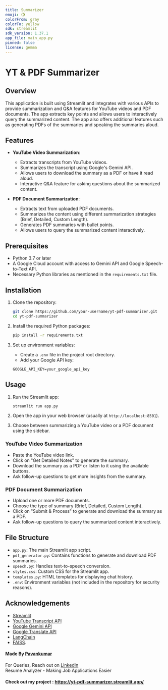 ```yaml
---
title: Summarizer
emoji: 🌖
colorFrom: gray
colorTo: yellow
sdk: streamlit
sdk_version: 1.37.1
app_file: main_app.py
pinned: false
license: gemma
---
```


# YT & PDF Summarizer

## Overview

This application is built using Streamlit and integrates with various APIs to provide summarization and Q&A features for YouTube videos and PDF documents. The app extracts key points and allows users to interactively query the summarized content. The app also offers additional features such as generating PDFs of the summaries and speaking the summaries aloud.

## Features

- **YouTube Video Summarization**: 
  - Extracts transcripts from YouTube videos.
  - Summarizes the transcript using Google's Gemini API.
  - Allows users to download the summary as a PDF or have it read aloud.
  - Interactive Q&A feature for asking questions about the summarized content.

- **PDF Document Summarization**:
  - Extracts text from uploaded PDF documents.
  - Summarizes the content using different summarization strategies (Brief, Detailed, Custom Length).
  - Generates PDF summaries with bullet points.
  - Allows users to query the summarized content interactively.

## Prerequisites

- Python 3.7 or later
- A Google Cloud account with access to Gemini API and Google Speech-to-Text API.
- Necessary Python libraries as mentioned in the `requirements.txt` file.

## Installation

1. Clone the repository:

    ```bash
    git clone https://github.com/your-username/yt-pdf-summarizer.git
    cd yt-pdf-summarizer
    ```

2. Install the required Python packages:

    ```bash
    pip install -r requirements.txt
    ```

3. Set up environment variables:
   - Create a `.env` file in the project root directory.
   - Add your Google API key:

    ```plaintext
    GOOGLE_API_KEY=your_google_api_key
    ```

## Usage

1. Run the Streamlit app:

    ```bash
    streamlit run app.py
    ```

2. Open the app in your web browser (usually at `http://localhost:8501`).

3. Choose between summarizing a YouTube video or a PDF document using the sidebar.

### YouTube Video Summarization

- Paste the YouTube video link.
- Click on "Get Detailed Notes" to generate the summary.
- Download the summary as a PDF or listen to it using the available buttons.
- Ask follow-up questions to get more insights from the summary.

### PDF Document Summarization

- Upload one or more PDF documents.
- Choose the type of summary (Brief, Detailed, Custom Length).
- Click on "Submit & Process" to generate and download the summary as a PDF.
- Ask follow-up questions to query the summarized content interactively.

## File Structure

- `app.py`: The main Streamlit app script.
- `pdf_generator.py`: Contains functions to generate and download PDF summaries.
- `speech.py`: Handles text-to-speech conversion.
- `styles.css`: Custom CSS for the Streamlit app.
- `templates.py`: HTML templates for displaying chat history.
- `.env`: Environment variables (not included in the repository for security reasons).

## Acknowledgements

- [Streamlit](https://streamlit.io/)
- [YouTube Transcript API](https://pypi.org/project/youtube-transcript-api/)
- [Google Gemini API](https://cloud.google.com/)
- [Google Translate API](https://pypi.org/project/googletrans/)
- [LangChain](https://python.langchain.com/)
- [FAISS](https://github.com/facebookresearch/faiss).


#### Made By [Pavankumar](https://www.linkedin.com/in/pavankumar-kurapati/)
For Queries, Reach out on [LinkedIn](https://www.linkedin.com/in/pavankumar-kurapati/)  
Resume Analyzer - Making Job Applications Easier

#### Check out my project : https://yt-pdf-summarizer.streamlit.app/

